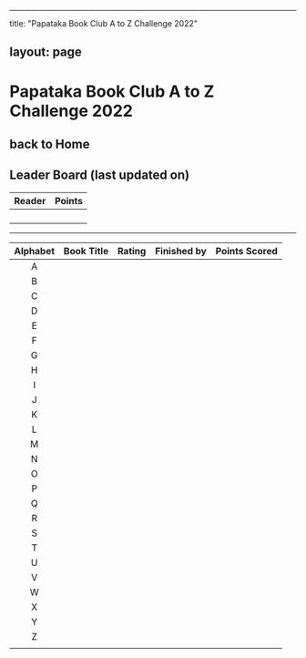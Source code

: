 <hr>
<p>title: &quot;Papataka Book Club A to Z Challenge 2022&quot;</p>
<h2 id="layout-page">layout: page</h2>
<h1 id="papataka-book-club-a-to-z-challenge-2022">Papataka Book Club A to Z Challenge 2022</h1>
<h2 id="back-to-home">back to Home</h2>
<h2 id="leader-board-last-updated-on-">Leader Board (last updated on)</h2>
<table>
<thead>
<tr>
<th style="text-align:center">Reader</th>
<th style="text-align:center">Points</th>
</tr>
</thead>
<tbody>
<tr>
<td style="text-align:center"></td>
<td style="text-align:center"></td>
</tr>
<tr>
<td style="text-align:center"></td>
<td style="text-align:center"></td>
</tr>
<tr>
<td style="text-align:center"></td>
<td style="text-align:center"></td>
</tr>
<tr>
<td style="text-align:center"></td>
</tr>
</tbody>
</table>
<hr>
<table>
<thead>
<tr>
<th style="text-align:center">Alphabet</th>
<th>Book Title</th>
<th>Rating</th>
<th>Finished by</th>
<th>Points Scored</th>
</tr>
</thead>
<tbody>
<tr>
<td style="text-align:center">A</td>
<td></td>
<td></td>
<td></td>
<td></td>
</tr>
<tr>
<td style="text-align:center">B</td>
<td></td>
<td></td>
<td></td>
<td></td>
</tr>
<tr>
<td style="text-align:center">C</td>
<td></td>
<td></td>
<td></td>
<td></td>
</tr>
<tr>
<td style="text-align:center">D</td>
<td></td>
<td></td>
<td></td>
<td></td>
</tr>
<tr>
<td style="text-align:center">E</td>
<td></td>
<td></td>
<td></td>
<td></td>
</tr>
<tr>
<td style="text-align:center">F</td>
<td></td>
<td></td>
<td></td>
<td></td>
</tr>
<tr>
<td style="text-align:center">G</td>
<td></td>
<td></td>
<td></td>
<td></td>
</tr>
<tr>
<td style="text-align:center">H</td>
<td></td>
<td></td>
<td></td>
<td></td>
</tr>
<tr>
<td style="text-align:center">I</td>
<td></td>
<td></td>
<td></td>
<td></td>
</tr>
<tr>
<td style="text-align:center">J</td>
<td></td>
<td></td>
<td></td>
<td></td>
</tr>
<tr>
<td style="text-align:center">K</td>
<td></td>
<td></td>
<td></td>
<td></td>
</tr>
<tr>
<td style="text-align:center">L</td>
<td></td>
<td></td>
<td></td>
<td></td>
</tr>
<tr>
<td style="text-align:center">M</td>
<td></td>
<td></td>
<td></td>
<td></td>
</tr>
<tr>
<td style="text-align:center">N</td>
<td></td>
<td></td>
<td></td>
<td></td>
</tr>
<tr>
<td style="text-align:center">O</td>
<td></td>
<td></td>
<td></td>
<td></td>
</tr>
<tr>
<td style="text-align:center">P</td>
<td></td>
<td></td>
<td></td>
<td></td>
</tr>
<tr>
<td style="text-align:center">Q</td>
<td></td>
<td></td>
<td></td>
<td></td>
</tr>
<tr>
<td style="text-align:center">R</td>
<td></td>
<td></td>
<td></td>
<td></td>
</tr>
<tr>
<td style="text-align:center">S</td>
<td></td>
<td></td>
<td></td>
<td></td>
</tr>
<tr>
<td style="text-align:center">T</td>
<td></td>
<td></td>
<td></td>
<td></td>
</tr>
<tr>
<td style="text-align:center">U</td>
<td></td>
<td></td>
<td></td>
<td></td>
</tr>
<tr>
<td style="text-align:center">V</td>
<td></td>
<td></td>
<td></td>
<td></td>
</tr>
<tr>
<td style="text-align:center">W</td>
<td></td>
<td></td>
<td></td>
<td></td>
</tr>
<tr>
<td style="text-align:center">X</td>
<td></td>
<td></td>
<td></td>
<td></td>
</tr>
<tr>
<td style="text-align:center">Y</td>
<td></td>
<td></td>
<td></td>
<td></td>
</tr>
<tr>
<td style="text-align:center">Z</td>
<td></td>
<td></td>
<td></td>
<td></td>
</tr>
<tr>
<td style="text-align:center"></td>
<td></td>
<td></td>
<td></td>
</tr>
</tbody>
</table>

